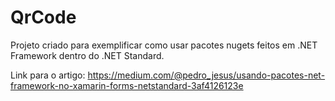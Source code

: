 # QrCode

Projeto criado para exemplificar como usar pacotes nugets feitos em .NET Framework dentro do .NET Standard.

Link para o artigo: https://medium.com/@pedro_jesus/usando-pacotes-net-framework-no-xamarin-forms-netstandard-3af4126123e
